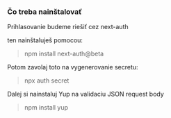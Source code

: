 ### Čo treba nainštalovať

Prihlasovanie budeme riešiť cez next-auth

ten nainštaluješ pomocou:

> npm install next-auth@beta

Potom zavolaj toto na vygenerovanie secretu:

> npx auth secret

Dalej si nainstaluj Yup na validaciu JSON request body

> npm install yup
